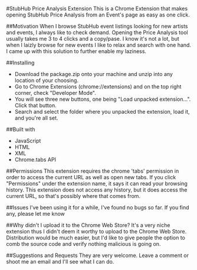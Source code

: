 #StubHub Price Analysis Extension
This is a Chrome Extension that makes opening StubHub Price Analysis from an Event's page
as easy as one click.

##Motivation
When I browse StubHub event listings looking for new artists and events, I always like to check demand. Opening the Price
Analysis tool usually takes me 3 to 4 clicks and a copy/pase. I know it's not a lot, but when I laizly browse for new
events I like to relax and search with one hand. I came up with this solution to further enable my laziness.

##Installing
- Download the package.zip onto your machine and unzip into any location of your choosing.
- Go to Chrome Extensions (chrome://extensions) and on the top right corner, check "Developer Mode".
- You will see three new buttons, one being "Load unpacked extension...". Click that button.
- Search and select the folder where you unpacked the extension, load it, and you're all set.

##Built with
- JavaScript
- HTML
- XML
- Chrome.tabs API

##Permissions
This extension requires the chrome 'tabs' permission in order to access the current URL as well as open new tabs.
If you click "Permissions" under the extension name, it says it can read your browsing history. This extension
does not access any history, but it does access the current URL, so that's possibly where that comes from.

##Issues
I've been using it for a while, I've found no bugs so far. If you find any, please let me know

##Why didn't I upload it to the Chrome Web Store?
It's a very niche extension thus I didn't deem it worthy to upload to the Chrome Web Store. Distribution
would be much easier, but I'd like to give people the option to comb the source code and verify nothing 
malicious is going on.

##Suggestions and Requests
They are very welcome. Leave a comment or shoot me an email and I'll see what I can do.